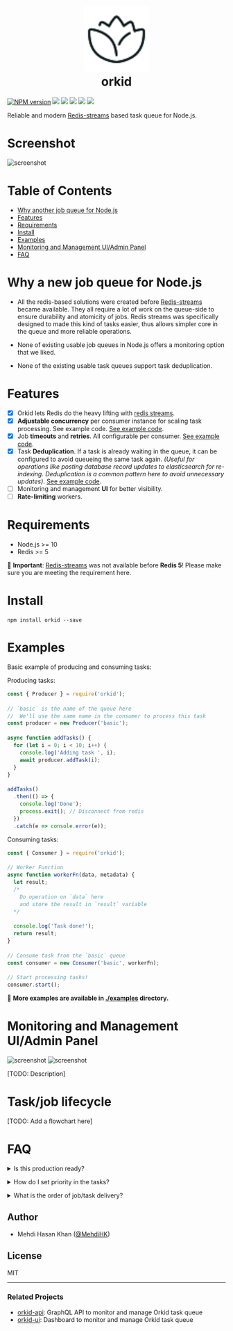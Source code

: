 <h1 align="center">
<img src="orkid.svg" width="150px" height="150px" /><br />
orkid</h1>

[![NPM version](https://img.shields.io/npm/v/orkid.svg)](https://www.npmjs.com/package/orkid)
![](https://img.shields.io/circleci/build/github/mugli/orkid-node/master?token=9e4999a9e95ab359bb1b458bbaed97985308a704)
![](https://img.shields.io/david/mugli/orkid.svg?style=flat)
![](https://img.shields.io/david/dev/mugli/orkid.svg?style=flat)
![](https://img.shields.io/node/v/orkid.svg?style=flat)
![](https://img.shields.io/npm/l/orkid.svg?style=flat)

Reliable and modern [Redis-streams](https://redis.io/topics/streams-intro) based task queue for Node.js.

# Screenshot

![screenshot](https://raw.githubusercontent.com/mugli/orkid-node/master/screenshot.png)

# Table of Contents

- [Why another job queue for Node.js](#why-a-new-job-queue-for-nodejs)
- [Features](#features)
- [Requirements](#requirements)
- [Install](#install)
- [Examples](#examples)
- [Monitoring and Management UI/Admin Panel](#monitoring-and-management-ui-admin-panel)
- [FAQ](#faq)

# Why a new job queue for Node.js

- All the redis-based solutions were created before [Redis-streams](https://redis.io/topics/streams-intro) became available. They all require a lot of work on the queue-side to ensure durability and atomicity of jobs. Redis streams was specifically designed to made this kind of tasks easier, thus allows simpler core in the queue and more reliable operations.

- None of existing usable job queues in Node.js offers a monitoring option that we liked.

- None of the existing usable task queues support task deduplication.

# Features

- [x] Orkid lets Redis do the heavy lifting with [redis streams](https://redis.io/topics/streams-intro).
- [x] **Adjustable concurrency** per consumer instance for scaling task processing. See example code. [See example code](https://github.com/mugli/orkid-node/tree/master/examples/basic).
- [x] Job **timeouts** and **retries**. All configurable per consumer. [See example code](https://github.com/mugli/orkid-node/tree/master/examples/failure-timeout-retry).
- [x] Task **Deduplication**. If a task is already waiting in the queue, it can be configured to avoid queueing the same task again. _(Useful for operations like posting database record updates to elasticsearch for re-indexing. Deduplication is a common pattern here to avoid unnecessary updates)_. [See example code](https://github.com/mugli/orkid-node/tree/master/examples/deduplication).
- [ ] Monitoring and management **UI** for better visibility.
  <!-- - [ ] Cron-like **scheduled job** producing. This is different than queueing task now and executing it later. Instead the producer function will be called later at a particular time to produce task. If multiple instances of the application is running, Orkid will ensure that only one producer function gets called. -->
- [ ] **Rate-limiting** workers.

# Requirements

- Node.js >= 10
- Redis >= 5

👏 **Important**: [Redis-streams](https://redis.io/topics/streams-intro) was not available before **Redis 5**! Please make sure you are meeting the requirement here.

# Install

```
npm install orkid --save
```

# Examples

Basic example of producing and consuming tasks:

Producing tasks:

```js
const { Producer } = require('orkid');

// `basic` is the name of the queue here
//  We'll use the same name in the consumer to process this task
const producer = new Producer('basic');

async function addTasks() {
  for (let i = 0; i < 10; i++) {
    console.log('Adding task ', i);
    await producer.addTask(i);
  }
}

addTasks()
  .then(() => {
    console.log('Done');
    process.exit(); // Disconnect from redis
  })
  .catch(e => console.error(e));
```

Consuming tasks:

```js
const { Consumer } = require('orkid');

// Worker Function
async function workerFn(data, metadata) {
  let result;
  /*
    Do operation on `data` here
    and store the result in `result` variable
  */

  console.log('Task done!');
  return result;
}

// Consume task from the `basic` queue
const consumer = new Consumer('basic', workerFn);

// Start processing tasks!
consumer.start();
```

👏 **More examples are available in [./examples](https://github.com/mugli/orkid-node/tree/master/examples) directory.**

# Monitoring and Management UI/Admin Panel

![screenshot](https://raw.githubusercontent.com/mugli/orkid-node/master/screenshot.png)
![screenshot](https://raw.githubusercontent.com/mugli/orkid-node/master/screenshot-2.png)

[TODO: Description]

# Task/job lifecycle

[TODO: Add a flowchart here]

# FAQ

<details>
  <summary>Is this production ready?</summary>
  Not yet.
</details>

<p></p>

<details>
  <summary>How do I set priority in the tasks?</summary>
  Redis Streams isn't a suitable primitive to make a priority queue efficiently on top of it. Orkid doesn't support priority queues now and probably never will.

However, as a workaround, you can create a separate queue, keep its workload minimal and use it for high priority jobs with Orkid.

</details>

<p></p>

<details>
  <summary>What is the order of job/task delivery?</summary>
  Jobs are processed in the order they are produced. However, if retry option is turned on and is applicable, failed jobs gets enqueued to the queue at once, along with other newly produced jobs. 
</details>

<p></p>

## Author

- Mehdi Hasan Khan ([@MehdiHK](https://twitter.com/MehdiHK))

## License

MIT

---

### Related Projects

- [orkid-api](https://github.com/mugli/orkid-api): GraphQL API to monitor and manage Orkid task queue
- [orkid-ui](https://github.com/mugli/orkid-ui): Dashboard to monitor and manage Orkid task queue
